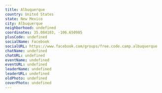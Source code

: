 ```yaml
---
title: Albuquerque
country: United States
state: New Mexico
city: Albuquerque
neighborhood: undefined
coordinates: 35.084103, -106.650985
plusCode: undefined
socialName: Facebook
socialURL: https://www.facebook.com/groups/free.code.camp.albuquerque
chatName: undefined
chatURL: undefined
eventName: undefined
eventURL: undefined
leaderName: undefined
leaderURL: undefined
oldPhoto: undefined
coverPhoto: undefined
---
```

